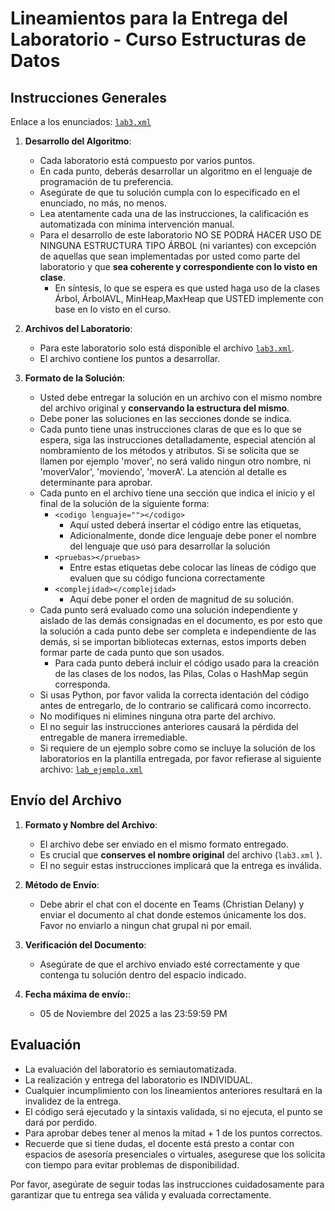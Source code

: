# Lineamientos para la Entrega del Laboratorio - Curso Estructuras de Datos

## Instrucciones Generales

Enlace a los enunciados: [`lab3.xml`](https://github.com/IUSH-DS-202502/recursos-clase/blob/main/Laboratorios/lab3/lab3.xml)

1. **Desarrollo del Algoritmo**:
   - Cada laboratorio está compuesto por varios puntos.
   - En cada punto, deberás desarrollar un algoritmo en el lenguaje de programación de tu preferencia.
   - Asegúrate de que tu solución cumpla con lo especificado en el enunciado, no más, no menos.
   - Lea atentamente cada una de las instrucciones, la calificación es automatizada con mínima intervención manual.
   - Para el desarrollo de este laboratorio NO SE PODRÁ HACER USO DE NINGUNA ESTRUCTURA TIPO ÁRBOL (ni variantes) con excepción de aquellas que sean implementadas por usted como parte del laboratorio y que **sea coherente y correspondiente con lo visto en clase**.
     - En síntesis, lo que se espera es que usted haga uso de la clases Árbol, ÁrbolAVL, MinHeap,MaxHeap que USTED implemente con base en lo visto en el curso.

2. **Archivos del Laboratorio**:
   - Para este laboratorio solo está disponible el archivo [`lab3.xml`](https://github.com/IUSH-DS-202502/recursos-clase/blob/main/Laboratorios/lab3/lab3.xml).
   - El archivo contiene los puntos a desarrollar.

3. **Formato de la Solución**:
   - Usted debe entregar la solución en un archivo con el mismo nombre del archivo original y **conservando la estructura del mismo**. 
   - Debe poner las soluciones en las secciones donde se indica.
   - Cada punto tiene unas instrucciones claras de que es lo que se espera, siga las instrucciones detalladamente, especial atención al nombramiento de los métodos y atributos. Si se solicita que se llamen por ejemplo 'mover', no será valido ningun otro nombre, ni 'moverValor', 'moviendo', 'moverA'. La atención al detalle es determinante para aprobar. 
   - Cada punto en el archivo tiene una sección que indica el inicio y el final de la solución de la siguiente forma:
     - `<codigo lenguaje=""></codigo>`
       - Aquí usted deberá insertar el código entre las etiquetas, 
       - Adicionalmente, donde dice lenguaje debe poner el nombre del lenguaje que usó para desarrollar la solución
     - `<pruebas></pruebas>`
       - Entre estas etiquetas debe colocar las líneas de código que evaluen que su código funciona correctamente
     - `<complejidad></complejidad>`
       - Aquí debe poner el orden de magnitud de su solución.
   - Cada punto será evaluado como una solución independiente y aislado de las demás consignadas en el documento, es por esto que la solución a cada punto debe ser completa e independiente de las demás, si se importan bibliotecas externas, estos imports deben formar parte de cada punto que son usados.
     - Para cada punto deberá incluir el código usado para la creación de las clases de los nodos, las Pilas, Colas o HashMap según corresponda.
   - Si usas Python, por favor valida la correcta identación del código antes de entregarlo, de lo contrario se calificará como incorrecto.
   - No modifiques ni elimines ninguna otra parte del archivo.
   - El no seguir las instrucciones anteriores causará la pérdida del entregable de manera irremediable.
   - Si requiere de un ejemplo sobre como se incluye la solución de los laboratorios en la plantilla entregada, por favor refierase al siguiente archivo: [`lab_ejemplo.xml`](https://github.com/IUSH-DS-202502/recursos-clase/blob/main/Laboratorios/lab_ejemplo.xml)

## Envío del Archivo

1. **Formato y Nombre del Archivo**:
   - El archivo debe ser enviado en el mismo formato entregado.
   - Es crucial que **conserves el nombre original** del archivo (`lab3.xml` ).
   - El no seguir estas instrucciones implicará que la entrega es inválida.

2. **Método de Envío**:
   - Debe abrir el chat con el docente en Teams (Christian Delany) y enviar el documento al chat donde estemos únicamente los dos. Favor no enviarlo a ningun chat grupal ni por email.

3. **Verificación del Documento**:
   - Asegúrate de que el archivo enviado esté correctamente y que contenga tu solución dentro del espacio indicado.

4. **Fecha máxima de envío:**:
   - 05 de Noviembre del 2025 a las 23:59:59 PM

## Evaluación

- La evaluación del laboratorio es semiautomatizada.
- La realización y entrega del laboratorio es INDIVIDUAL.
- Cualquier incumplimiento con los lineamientos anteriores resultará en la invalidez de la entrega.
- El código será ejecutado y la sintaxis validada, si no ejecuta, el punto se dará por perdido.
- Para aprobar debes tener al menos la mitad + 1 de los puntos correctos.
- Recuerde que si tiene dudas, el docente está presto a contar con espacios de asesoría presenciales o virtuales, asegurese que los solicita con tiempo para evitar problemas de disponibilidad.

Por favor, asegúrate de seguir todas las instrucciones cuidadosamente para garantizar que tu entrega sea válida y evaluada correctamente.